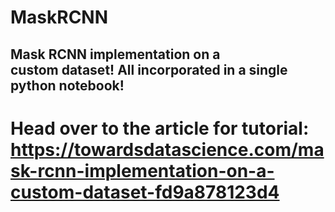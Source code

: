 # MaskRCNN
## Mask RCNN implementation on a custom dataset! All incorporated in a single python notebook!
# Head over to the article for tutorial: https://towardsdatascience.com/mask-rcnn-implementation-on-a-custom-dataset-fd9a878123d4
